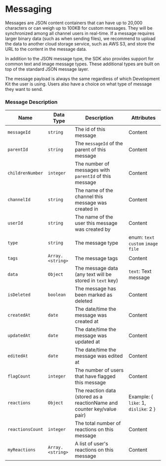 # Messaging

Messages are JSON content containers that can have up to 20,000 characters or can weigh up to 100KB for custom messages. They will be synchronized among all channel users in real-time. If a message requires larger binary data (such as when sending files), we recommend to upload the data to another cloud storage service, such as AWS S3, and store the URL to the content in the message data.

In addition to the JSON message type, the SDK also provides support for common text and image message types. These additional types are built on top of the standard JSON message layer.

The message payload is always the same regardless of which Development Kit the user is using. Users also have a choice on what type of message they want to send.‌

### Message Description <a href="#messages-description" id="messages-description"></a>

| Name | Data Type | Description | Attributes |
| --- | --- | --- | --- |
| `messageId` | `string` | The id of this message | Content |
| `parentId` | `string` | The `messageId` of the parent of this message | Content |
| `childrenNumber` | `integer` | The number of messages with `parentId` of this message | Content |
| `channelId` | `string` | The name of the channel this message was created in | Content |
| `userId` | `string` | The name of the user this message was created by | Content |
| `type` | `string` | The message type | enum: `text` `custom` `image` `file` |
| `tags` | `Array.<string>` | The message tags | Content |
| `data` | `Object` | The message data (any text will be stored in `text` key) | `text`: Text message |
| `isDeleted` | `boolean` | The message has been marked as deleted | Content |
| `createdAt` | `date` | The date/time the message was created at | Content |
| `updatedAt` | `date` | The date/time the message was updated at | Content |
| `editedAt` | `date` | The date/time the message was edited at | Content |
| `flagCount` | `integer` | The number of users that have flagged this message | Content |
| `reactions` | `Object` | The reaction data (stored as a reactionName and counter key/value pair) | Example: { `like`: 1, `dislike`: 2 } |
| `reactionsCount` | `integer` | The total number of reactions on this message | Content |
| `myReactions` | `Array.<string>` | A list of user's reactions on this message | Content |